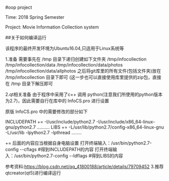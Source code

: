 #oop project

Time: 2018 Spring Semester

Project: Movie Information Collection system



##关于如何编译运行

该程序的最终开发环境为Ubuntu16.04,只适用于Linux系统等

 1.准备
   需要事先在 /tmp 目录下递归创建如下文件夹
       /tmp/infocollection
       /tmp/infocollection/data
       /tmp/infocollection/data/photos
       /tmp/infocollection/data/allphotos
   之后将git库里的所有文件(包括文件夹)放在 /tmp/infocollection 目录下即可
   (这一步也可以直接使用库里提供的zip包，直接在 /tmp 目录下解压即可
  
 2.qt相关准备
   由于程序中采用了c++ 调用 python(注意我们所使用的python版本为2.7)，因此需要自行在库中的 InfoCS.pro 进行设置
   
   原版 InfoCS.pro 中的需要修改的部分如下
   
   INCLUDEPATH += -I/usr/include/python2.7 -I/usr/include/x86_64-linux-gnu/python2.7  ..........
   LIBS += -L/usr/lib/python2.7/config-x86_64-linux-gnu -L/usr/lib -lpython2.7 -lpthread ........
   
   += 后面的内容应当根据自身电脑设置
   打开终端输入：/usr/bin/python2.7-config --cflags #得到INCLUDEPATH的内容
   打开终端输入：/usr/bin/python2.7-config --ldflags #得到LIBS的内容
   
   参考资料:https://blog.csdn.net/qq_41800188/article/details/79709452
 3.推荐qtcreator(qt5)进行编译运行
